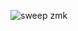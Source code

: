 ![sweep zmk](https://github.com/user-attachments/assets/a51da74b-c698-44f5-a031-1d366f74e252)








